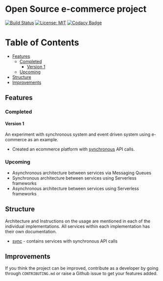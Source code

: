 # Open Source e-commerce project

[![Build Status](https://img.shields.io/endpoint.svg?url=https%3A%2F%2Factions-badge.atrox.dev%2Fpritamprasd%2Fe-commerce%2Fbadge%3Fref%3Dmaster&style=flat)](https://actions-badge.atrox.dev/pritamprasd/e-commerce/goto?ref=master)
[![License: MIT](https://img.shields.io/badge/License-MIT-green.svg)](https://opensource.org/licenses/MIT)
[![Codacy Badge](https://api.codacy.com/project/badge/Grade/c311e7c484194e1f84691952e9a2c9c3)](https://www.codacy.com/manual/pritam.prasd/e-commerce?utm_source=github.com&amp;utm_medium=referral&amp;utm_content=pritamprasd/e-commerce&amp;utm_campaign=Badge_Grade)


Table of Contents
===================
* [Features](#features)
   * [Completed](#completed)
      * [Version 1](#version-1)
   * [Upcoming](#upcoming)
* [Structure](#structure)
* [Improvements](#improvements)

## Features
### Completed 
#### Version 1
An experiment with synchronous system and event driven system using e-commerce as an example.
- Created an ecommerce platform with [synchronous](/sync) API calls.

### Upcoming
- Asynchronous architecture between services via Messaging Queues
- Synchronous architecture between services using Serverless frameworks
- Asynchronous architecture between services using Serverless frameworks

## Structure
Architecture and Instructions on the usage are mentioned in each of the individual implementations. 
All services within each implementation has their own documentation.
- [sync](/sync) - contains services with synchronous API calls

## Improvements
If you think the project can be improved, contribute as a developer by going through `CONTRIBUTING.md` or raise a Github issue to get your features added.